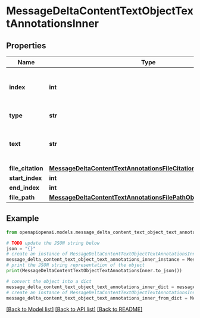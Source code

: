 # MessageDeltaContentTextObjectTextAnnotationsInner


## Properties

Name | Type | Description | Notes
------------ | ------------- | ------------- | -------------
**index** | **int** | The index of the annotation in the text content part. | 
**type** | **str** | Always &#x60;file_citation&#x60;. | 
**text** | **str** | The text in the message content that needs to be replaced. | [optional] 
**file_citation** | [**MessageDeltaContentTextAnnotationsFileCitationObjectFileCitation**](MessageDeltaContentTextAnnotationsFileCitationObjectFileCitation.md) |  | [optional] 
**start_index** | **int** |  | [optional] 
**end_index** | **int** |  | [optional] 
**file_path** | [**MessageDeltaContentTextAnnotationsFilePathObjectFilePath**](MessageDeltaContentTextAnnotationsFilePathObjectFilePath.md) |  | [optional] 

## Example

```python
from openapiopenai.models.message_delta_content_text_object_text_annotations_inner import MessageDeltaContentTextObjectTextAnnotationsInner

# TODO update the JSON string below
json = "{}"
# create an instance of MessageDeltaContentTextObjectTextAnnotationsInner from a JSON string
message_delta_content_text_object_text_annotations_inner_instance = MessageDeltaContentTextObjectTextAnnotationsInner.from_json(json)
# print the JSON string representation of the object
print(MessageDeltaContentTextObjectTextAnnotationsInner.to_json())

# convert the object into a dict
message_delta_content_text_object_text_annotations_inner_dict = message_delta_content_text_object_text_annotations_inner_instance.to_dict()
# create an instance of MessageDeltaContentTextObjectTextAnnotationsInner from a dict
message_delta_content_text_object_text_annotations_inner_from_dict = MessageDeltaContentTextObjectTextAnnotationsInner.from_dict(message_delta_content_text_object_text_annotations_inner_dict)
```
[[Back to Model list]](../README.md#documentation-for-models) [[Back to API list]](../README.md#documentation-for-api-endpoints) [[Back to README]](../README.md)


